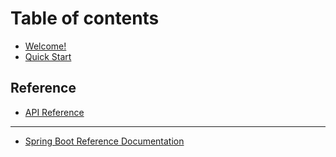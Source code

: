 # Table of contents

* [Welcome!](README.md)
* [Quick Start](quick-start.md)

## Reference

* [API Reference](reference/api-reference.md)

***

* [Spring Boot Reference Documentation](spring-boot-reference-documentation.md)
